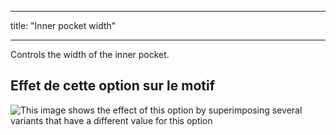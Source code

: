 - - -
title: "Inner pocket width"
- - -

Controls the width of the inner pocket.

## Effet de cette option sur le motif

![This image shows the effect of this option by superimposing several variants that have a different value for this option](carlita_innerpocketwidth_sample.svg "Effect of this option on the pattern")
